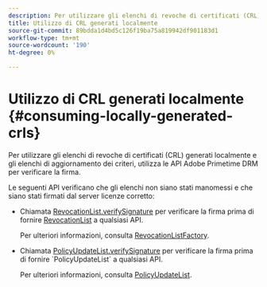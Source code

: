 ```yaml
---
description: Per utilizzare gli elenchi di revoche di certificati (CRL) generati localmente e gli elenchi di aggiornamento dei criteri, utilizza le API Adobe Primetime DRM per verificare la firma.
title: Utilizzo di CRL generati localmente
source-git-commit: 89bdda1d4bd5c126f19ba75a819942df901183d1
workflow-type: tm+mt
source-wordcount: '190'
ht-degree: 0%

---
```



# Utilizzo di CRL generati localmente {#consuming-locally-generated-crls}

Per utilizzare gli elenchi di revoche di certificati (CRL) generati localmente e gli elenchi di aggiornamento dei criteri, utilizza le API Adobe Primetime DRM per verificare la firma.

Le seguenti API verificano che gli elenchi non siano stati manomessi e che siano stati firmati dal server licenze corretto:

* Chiamata [RevocationList.verifySignature](https://help.adobe.com/en_US/primetime/api/drm-apis/server/javadocs-flashaccess-pro/com/adobe/flashaccess/sdk/revocation/RevocationList.html#verifySignature(java.security.cert.X509Certificate)) per verificare la firma prima di fornire [RevocationList](https://help.adobe.com/en_US/primetime/api/drm-apis/server/javadocs-flashaccess-pro/com/adobe/flashaccess/sdk/revocation/RevocationList.html) a qualsiasi API.

   Per ulteriori informazioni, consulta [RevocationListFactory](https://help.adobe.com/en_US/primetime/api/drm-apis/server/javadocs-flashaccess-pro/com/adobe/flashaccess/sdk/revocation/RevocationListFactory.html).

* Chiamata [PolicyUpdateList.verifySignature](https://help.adobe.com/en_US/primetime/api/drm-apis/server/javadocs-flashaccess-pro/com/adobe/flashaccess/sdk/policyupdate/PolicyUpdateList.html#verifySignature(java.security.cert.X509Certificate)) per verificare la firma prima di fornire `PolicyUpdateList` a qualsiasi API.

   Per ulteriori informazioni, consulta [PolicyUpdateList](https://help.adobe.com/en_US/primetime/api/drm-apis/server/javadocs-flashaccess-pro/com/adobe/flashaccess/sdk/policyupdate/PolicyUpdateList.html).

